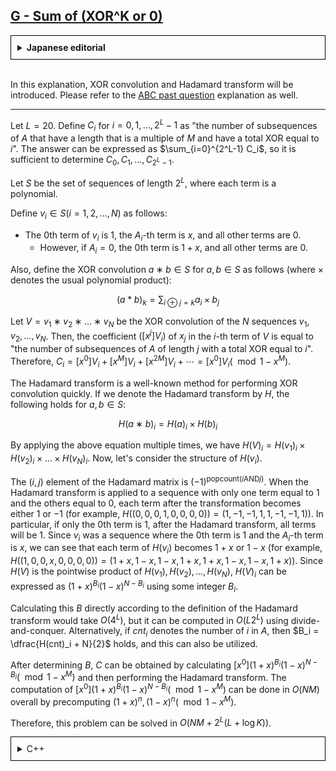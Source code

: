 ## [G - Sum of (XOR^K or 0)](https://atcoder.jp/contests/abc367/tasks/abc367_g) 


<details style="border: 1px solid black; padding: 10px;"><summary><b>Japanese editorial</b></summary><br>

この解説では xor 畳み込みおよび hadamard 変換が登場します ．[ABC の過去問](https://atcoder.jp/contests/abc212/tasks/abc212_h) の解説も参考にしてください．

---

$L=20$とします．$i = 0,1, \dots ,2^L−1$ に対して $C_i$ を「$A$ の部分列のうち，長さが $M$ の倍数であり，総 xor が $i$ に等しいものの個数」として定めます．答えは $\sum_{i=0}^{2^L-1} C_i$ と表されるので，$C_0,C_1, \dots ,C_{2^L−1}$ が求められれば良いです．

長さが $2^L$ であり，各項が多項式であるような列の集合を $S$ とします．

$v_i \in S (i=1,2, \dots ,N)$ を次で定めます．

* $v_i$ の第 $0$ 項は $1$，第 $A_i$ 項は $x$，それ以外は $0$
  * ただし $A_i = 0$ のときは第 $0$ 項は $1+x$，それ以外は $0$

また $a,b \in S$ に対して，xor 畳み込み $a∗b\in S$ を次で定めます（$×$ は通常の多項式の積です）．

$$
(a*b)_k = \sum_{i\oplus j = k} a_i \times b_j
$$

$N$ 個の列 $v_1,v_2, \dots ,v_N$ の xor 畳み込みを $V = v_1∗v_2∗ \dots ∗v_N$ とします．このとき，$V$ の第 $i$ 項の $x_j$ の係数 $([x^j]V_i)$ は「$A$ の長さ $j$ の部分列であって，総 xor が $i$ であるものの個数」と等しくなります．したがって，$C_i = [x^0]V_i + [x^M]V_i + [x^{2M}]V_i+ \cdots = [x^0]V_i (\mod 1 − x^M)$ です．

xor 畳み込みを高速に行う方法として hadamard 変換が有名です．hadamard 変換を $H$ とすると，$a,b \in S$ に対して以下が成り立ちます．

$$
H(a∗b)_i = H(a)_i \times H(b)_i
$$

上の式を複数回適用することで $H(V)_i = H(v_1)_i \times H(v_2)_i \times \dots \times H(v_N)_i$ となります．ここで $H(v_i)$ の構造について考察してみましょう．

hadamard 行列の $(i,j)$ 成分は $(−1)^{\text{popcount}(i \text{AND} j)}$ です．一つの項のみ $1$ であり，それ以外が $0$ であるような列を hadamard 変換すると，変換後の各項は $1$ または $−1$ になります（例えば $H((0,0,0,1,0,0,0,0))=(1,−1,−1,1,1,−1,−1,1)$）．特に，第 $0$ 項のみが $1$ である列を hadamard 変換すると，変換後はすべての項が $1$ になります．$v_i$ は第 $0$ 項が $1$，第 $A_i$ 項が $x$ であるような列でしたから，$H(v_i)$ の各項は $1+x$ または $1−x$ になることが分かります（例えば $H((1,0,0,x,0,0,0,0))=(1+x,1−x,1−x,1+x,1+x,1−x,1−x,1+x)$)．$H(V)$ は $H(v_1),H(v_2), \dots ,H(v_N)$ の各点積になるので，$H(V)_i$ はある整数 $B_i$ を用いて $(1+x)^{B_i}(1−x)^{N−B_i}$ と表すことができます．

この $B$ は hadamard 変換の定義に従って愚直に計算すると $O(4^L)$ かかりますが，分割統治によって $O(L2^L)$ で計算することができます．あるいは，$A$ に含まれる $i$ の個数を $cnt_i$ とすると $B_i = \dfrac{H(cnt)_i + N}{2}$ が成り立つため，これを利用してもよいです．

$B$ を求めた後は，$[x^0](1+x)^{B_i}(1−x)^{N−B_i}(\mod 1−x^M)$ を求め，それを hadamard 変換することによって $C$ を求めることができます．$[x^0](1+x)^{B_i}(1−x)^{N−B_i}(\mod 1 − x^M)$ は $(1+x)^n,(1−x)^n(\mod 1 − x^M)$ を計算しておくことで全体で $O(NM)$ で求まります．

以上より，この問題を $O(NM+2^L(L+\log ⁡K))$ で解くことができます．

</details><br>

In this explanation, XOR convolution and Hadamard transform will be introduced. Please refer to the [ABC past question](https://atcoder.jp/contests/abc212/tasks/abc212_h) explanation as well.

---

Let $L=20$. Define $C_i$ for $i = 0,1, \dots ,2^L−1$ as "the number of subsequences of $A$ that have a length that is a multiple of $M$ and have a total XOR equal to $i$". The answer can be expressed as $\sum_{i=0}^{2^L-1} C_i$, so it is sufficient to determine $C_0,C_1, \dots ,C_{2^L−1}$.

Let $S$ be the set of sequences of length $2^L$, where each term is a polynomial.

Define $v_i \in S (i=1,2, \dots ,N)$ as follows:

* The 0th term of $v_i$ is 1, the $A_i$-th term is $x$, and all other terms are 0.
  * However, if $A_i = 0$, the 0th term is $1+x$, and all other terms are 0.

Also, define the XOR convolution $a∗b\in S$ for $a,b \in S$ as follows (where $×$ denotes the usual polynomial product):

$$
(a*b)_k = \sum_{i\oplus j = k} a_i \times b_j
$$

Let $V = v_1∗v_2∗ \dots ∗v_N$ be the XOR convolution of the $N$ sequences $v_1,v_2, \dots ,v_N$. Then, the coefficient $([x^j]V_i)$ of $x_j$ in the $i$-th term of $V$ is equal to "the number of subsequences of $A$ of length $j$ with a total XOR equal to $i$". Therefore, $C_i = [x^0]V_i + [x^M]V_i + [x^{2M}]V_i+ \cdots = [x^0]V_i (\mod 1 − x^M)$.

The Hadamard transform is a well-known method for performing XOR convolution quickly. If we denote the Hadamard transform by $H$, the following holds for $a,b \in S$:

$$
H(a∗b)_i = H(a)_i \times H(b)_i
$$

By applying the above equation multiple times, we have $H(V)_i = H(v_1)_i \times H(v_2)_i \times \dots \times H(v_N)_i$. Now, let's consider the structure of $H(v_i)$.

The $(i,j)$ element of the Hadamard matrix is $(−1)^{\text{popcount}(i \text{AND} j)}$. When the Hadamard transform is applied to a sequence with only one term equal to 1 and the others equal to 0, each term after the transformation becomes either 1 or −1 (for example, $H((0,0,0,1,0,0,0,0))=(1,−1,−1,1,1,−1,−1,1)$). In particular, if only the 0th term is 1, after the Hadamard transform, all terms will be 1. Since $v_i$ was a sequence where the 0th term is 1 and the $A_i$-th term is $x$, we can see that each term of $H(v_i)$ becomes $1+x$ or $1−x$ (for example, $H((1,0,0,x,0,0,0,0))=(1+x,1−x,1−x,1+x,1+x,1−x,1−x,1+x)$). Since $H(V)$ is the pointwise product of $H(v_1),H(v_2), \dots ,H(v_N)$, $H(V)_i$ can be expressed as $(1+x)^{B_i}(1−x)^{N−B_i}$ using some integer $B_i$.

Calculating this $B$ directly according to the definition of the Hadamard transform would take $O(4^L)$, but it can be computed in $O(L2^L)$ using divide-and-conquer. Alternatively, if $cnt_i$ denotes the number of $i$ in $A$, then $B_i = \dfrac{H(cnt)_i + N}{2}$ holds, and this can also be utilized.

After determining $B$, $C$ can be obtained by calculating $[x^0](1+x)^{B_i}(1−x)^{N−B_i}(\mod 1−x^M)$ and then performing the Hadamard transform. The computation of $[x^0](1+x)^{B_i}(1−x)^{N−B_i}(\mod 1 − x^M)$ can be done in $O(NM)$ overall by precomputing $(1+x)^n,(1−x)^n(\mod 1 − x^M)$.

Therefore, this problem can be solved in $O(NM+2^L(L+\log ⁡K))$.

<details style="border: 1px solid black; padding: 10px;"><summary>C++</summary>

```cpp
mod = 998244353


def hadamard(a, m):
    for k in range(m):
        i = 1 << k
        for j in range(1 << m):
            if not i & j:
                a[j], a[i | j] = (a[j] + a[i | j]), (a[j] - a[i | j])


N, M, K = map(int, input().split())
A = list(map(int, input().split()))
L = 20
cnt = [0] * (1 << L)
for i in range(N):
    cnt[A[i]] += 1

F = [[0] * M for i in range(N + 1)]  # (1 + x) ^ n (mod 1 - x ^ M)
G = [[0] * M for i in range(N + 1)]  # (1 - x) ^ n (mod 1 - x ^ M)
F[0][0] = 1
G[0][0] = 1

for i in range(N):
    for j in range(M):
        F[i + 1][j] = (F[i][j] + F[i][j - 1]) % mod
        G[i + 1][j] = (G[i][j] - G[i][j - 1]) % mod

# [x ^ 0] (1 + x) ^ i * (1 - x) ^ (N - i) (mod 1 - x ^ M)
FG = [sum(F[i][j] * G[N - i][-j] for j in range(M)) % mod for i in range(N + 1)]

hadamard(cnt, L)
B = [(cnt[i] + N) // 2 for i in range(1 << L)]
C = [FG[B[i]] for i in range(1 << L)]
hadamard(C, L)

inv = pow(1 << L, mod - 2, mod)
ans = 0
for i in range(1 << L):
    C[i] = C[i] % mod * inv % mod
    ans += C[i] * pow(i, K, mod)
    ans %= mod

print(ans)
```

</details><br>

